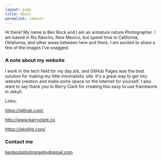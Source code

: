 ```yaml
---
layout: page
title: About
permalink: /about/
---
```


Hi there!
My name is Ben Bock and I am an armature nature Photographer. I am based in Rio Rancho, New Mexico, but spend time in California, Oklahoma, and other areas between here and there. I am excited to share a few of the images I've snagged.

### A note about my website
I work in the tech field for my day job, and GitHub Pages was the best solution for making my little minimalistic site. It's a great way to get into website creation and make some space on the internet for yourself. I also want to say thank you to Berry Clark for creating this easy to use framework in Jekyll.

Links:

https://github.com/

http://www.barryclark.co

https://jekyllrb.com/



### Contact me

[benbockphotography@gmail.com](mailto:benbockphotography@gmail.com)
